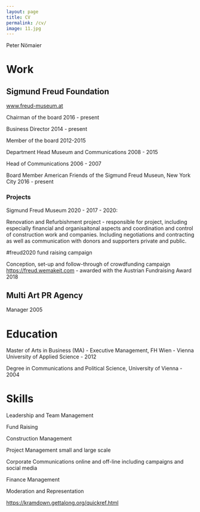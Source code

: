 ```yaml
---
layout: page
title: CV
permalink: /cv/
image: 11.jpg
---
```


Peter Nömaier

# Work

## Sigmund Freud Foundation

www.freud-museum.at

Chairman of the board 2016 - present

Business Director 2014 - present

Member of the board 2012-2015

Department Head Museum and Communications 2008 - 2015

Head of Communications 2006 - 2007

Board Member American Friends of the Sigmund Freud Museun, New York City 2016 - present

### Projects

Sigmund Freud Museum 2020 - 2017 - 2020:

Renovation and Refurbishment project - responsible for project, including especially financial and organisaitonal aspects and coordination and control of construction work and companies. Including negotiations and contracting as well as communication with donors and supporters private and public. 

#freud2020 fund raising campaign

Conception, set-up and follow-through of crowdfunding campaign https://freud.wemakeit.com - awarded with the Austrian Fundraising Award 2018

##  Multi Art PR Agency

Manager 2005


# Education

Master of Arts in Business (MA) - Executive Management, FH Wien - Vienna University of Applied Science - 2012

Degree in Communications and Political Science, University of Vienna - 2004

# Skills


Leadership and Team Management

Fund Raising

Construction Management

Project Management small and large scale

Corporate Communications online and off-line including campaigns and social media

Finance Management

Moderation and Representation




https://kramdown.gettalong.org/quickref.html
